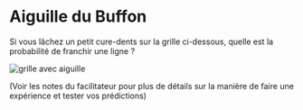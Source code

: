 # Aiguille du Buffon

Si vous lâchez un petit cure-dents sur la grille ci-dessous, quelle est la probabilité de franchir une ligne ?

![grille avec aiguille](../../images/p2-a.png)

(Voir les notes du facilitateur pour plus de détails sur la manière de faire une expérience et tester vos prédictions)

